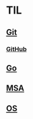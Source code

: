 # TIL

## [Git](./Git/README.md)

### [GitHub](./Git/GitHub/README.md)

## [Go](./Go/README.md)

## [MSA](./MSA/README.md)

## [OS](./OS/README.md)
